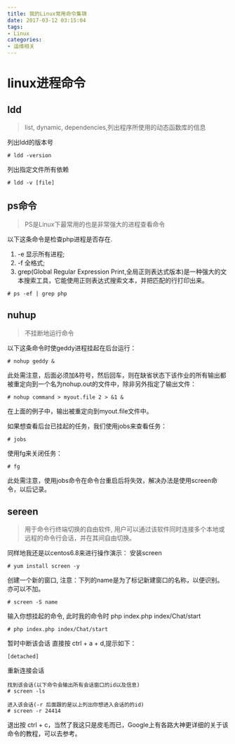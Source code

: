 ```yaml
---
title: 我的Linux常用命令集锦
date: 2017-03-12 03:15:04
tags: 
- Linux
categories:
- 运维相关
---
```

# linux进程命令

## ldd

> list, dynamic, dependencies,列出程序所使用的动态函数库的信息

列出ldd的版本号
```
# ldd -version
```

列出指定文件所有依赖

```
# ldd -v [file]
```

## ps命令

> PS是Linux下最常用的也是非常强大的进程查看命令

以下这条命令是检查php进程是否存在.  
1. -e 显示所有进程;  
2. -f 全格式;  
3. grep(Global Regular Expression Print,全局正则表达式版本)是一种强大的文本搜索工具，它能使用正则表达式搜索文本，并把匹配的行打印出来。 

```
# ps -ef | grep php
```

<!-- more -->

## nuhup

> 不挂断地运行命令  

以下这条命令时使geddy进程挂起在后台运行：  

```
# nohup geddy &
```

此处需注意，后面必须加&符号，然后回车，则在缺省状态下该作业的所有输出都被重定向到一个名为nohup.out的文件中，除非另外指定了输出文件：  

```
# nohup command > myout.file 2 > &1 &
```

在上面的例子中，输出被重定向到myout.file文件中。  

如果想查看后台已挂起的任务，我们使用jobs来查看任务：  

```
# jobs
```

使用fg来关闭任务：  

```
# fg
```

此处需注意，使用jobs命令在命令台重启后将失效，解决办法是使用screen命令，以后记录。  

## sereen
>用于命令行终端切换的自由软件, 用户可以通过该软件同时连接多个本地或远程的命令行会话，并在其间自由切换。

同样地我还是以centos6.8来进行操作演示：
安装screen

```
# yum install screen -y
```

创建一个新的窗口, 注意：下列的name是为了标记新建窗口的名称，以便识别。亦可以不加。

```
# screen -S name
```

输入你想挂起的命令, 此时我的命令时 php index.php index/Chat/start

```
# php index.php index/Chat/start
```

暂时中断该会话
直接按 ctrl + a + d,提示如下：

```
[detached]
```

重新连接会话

```
找到该会话(以下命令会输出所有会话窗口的id以及信息)
# screen -ls

进入该会话(-r 后面跟的是以上列出你想进入会话的的id)
# screen -r 24414
```

退出按 ctrl + c，当然了我这只是皮毛而已，Google上有各路大神更详细的关于该命令的教程，可以去参考。
